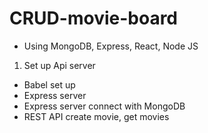 # CRUD-movie-board

- Using MongoDB, Express, React, Node JS

1. Set up Api server

- Babel set up
- Express server
- Express server connect with MongoDB
- REST API create movie, get movies
